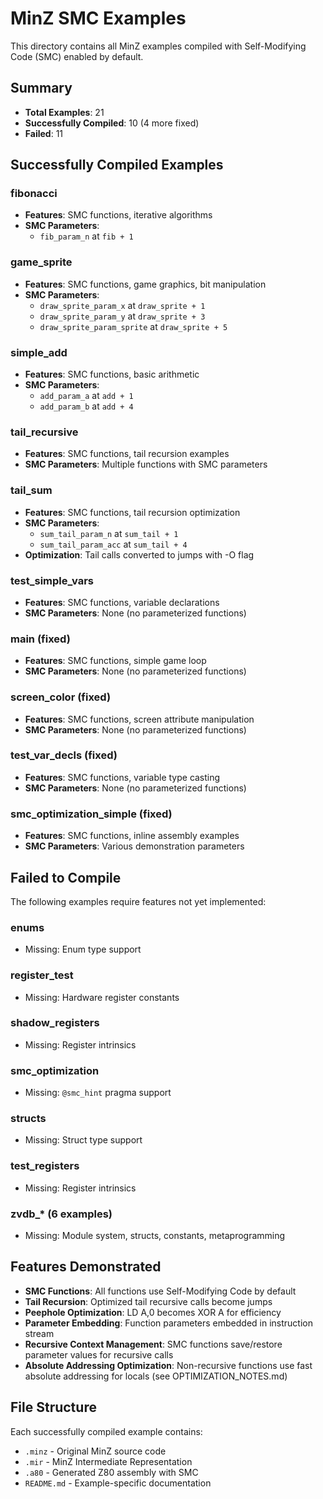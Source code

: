 # MinZ SMC Examples

This directory contains all MinZ examples compiled with Self-Modifying Code (SMC) enabled by default.

## Summary
- **Total Examples**: 21
- **Successfully Compiled**: 10 (4 more fixed)
- **Failed**: 11

## Successfully Compiled Examples

### fibonacci
- **Features**: SMC functions, iterative algorithms
- **SMC Parameters**: 
  - `fib_param_n` at `fib + 1`

### game_sprite
- **Features**: SMC functions, game graphics, bit manipulation
- **SMC Parameters**:
  - `draw_sprite_param_x` at `draw_sprite + 1`
  - `draw_sprite_param_y` at `draw_sprite + 3`
  - `draw_sprite_param_sprite` at `draw_sprite + 5`

### simple_add
- **Features**: SMC functions, basic arithmetic
- **SMC Parameters**:
  - `add_param_a` at `add + 1`
  - `add_param_b` at `add + 4`

### tail_recursive
- **Features**: SMC functions, tail recursion examples
- **SMC Parameters**: Multiple functions with SMC parameters

### tail_sum
- **Features**: SMC functions, tail recursion optimization
- **SMC Parameters**:
  - `sum_tail_param_n` at `sum_tail + 1`
  - `sum_tail_param_acc` at `sum_tail + 4`
- **Optimization**: Tail calls converted to jumps with -O flag

### test_simple_vars
- **Features**: SMC functions, variable declarations
- **SMC Parameters**: None (no parameterized functions)

### main (fixed)
- **Features**: SMC functions, simple game loop
- **SMC Parameters**: None (no parameterized functions)

### screen_color (fixed)
- **Features**: SMC functions, screen attribute manipulation
- **SMC Parameters**: None (no parameterized functions)

### test_var_decls (fixed)
- **Features**: SMC functions, variable type casting
- **SMC Parameters**: None (no parameterized functions)

### smc_optimization_simple (fixed)
- **Features**: SMC functions, inline assembly examples
- **SMC Parameters**: Various demonstration parameters

## Failed to Compile

The following examples require features not yet implemented:

### enums
- Missing: Enum type support


### register_test
- Missing: Hardware register constants


### shadow_registers
- Missing: Register intrinsics

### smc_optimization
- Missing: `@smc_hint` pragma support

### structs
- Missing: Struct type support

### test_registers
- Missing: Register intrinsics


### zvdb_* (6 examples)
- Missing: Module system, structs, constants, metaprogramming

## Features Demonstrated

- **SMC Functions**: All functions use Self-Modifying Code by default
- **Tail Recursion**: Optimized tail recursive calls become jumps
- **Peephole Optimization**: LD A,0 becomes XOR A for efficiency
- **Parameter Embedding**: Function parameters embedded in instruction stream
- **Recursive Context Management**: SMC functions save/restore parameter values for recursive calls
- **Absolute Addressing Optimization**: Non-recursive functions use fast absolute addressing for locals (see OPTIMIZATION_NOTES.md)

## File Structure

Each successfully compiled example contains:
- `.minz` - Original MinZ source code
- `.mir` - MinZ Intermediate Representation
- `.a80` - Generated Z80 assembly with SMC
- `README.md` - Example-specific documentation